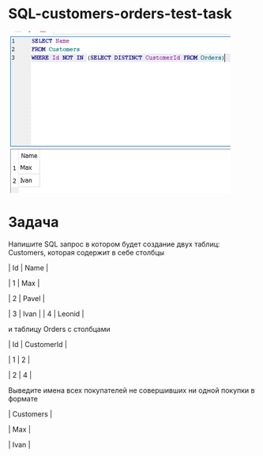 # SQL-customers-orders-test-task

![result](/result.png)

# Задача
Напишите SQL запрос в котором будет создание двух таблиц: Customers, которая содержит в себе столбцы

| Id | Name  |

| 1  | Max     |

| 2  | Pavel   |

| 3  | Ivan     |
| 4  | Leonid |

и таблицу Orders с столбцами 

| Id | CustomerId |

| 1  |         2          |

| 2  |         4          |

Выведите имена всех покупателей не совершивших ни одной покупки в формате 

| Customers |

|      Max       |

|      Ivan       |
